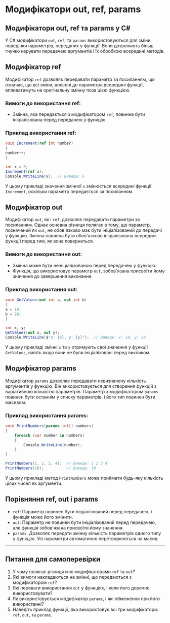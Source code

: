 # Модифікатори out, ref, params

## Модифікатори out, ref та params у C#

У C# модифікатори `out`, `ref`, та `params` використовуються для зміни поведінки параметрів, переданих у функції. Вони дозволяють більш гнучко керувати передачею аргументів і їх обробкою всередині методів.

## Модифікатор ref

Модифікатор `ref` дозволяє передавати параметр за посиланням, що означає, що всі зміни, внесені до параметра всередині функції, впливатимуть на оригінальну змінну поза цією функцією.

### Вимоги до використання ref:

- Змінна, яка передається з модифікатором `ref`, повинна бути ініціалізована перед передачею у функцію.

### Приклад використання ref:

```csharp
void Increment(ref int number)
{
number++;
}

int x = 5;
Increment(ref x);
Console.WriteLine(x);  // Виведе: 6
```

У цьому прикладі значення змінної `x` змінюється всередині функції `Increment`, оскільки параметр передається за посиланням.

## Модифікатор out

Модифікатор `out`, як і `ref`, дозволяє передавати параметри за посиланням. Однак основна різниця полягає в тому, що параметр, позначений як `out`, не обов'язково має бути ініціалізований до передачі у функцію. Змінна повинна бути обов'язково ініціалізована всередині функції перед тим, як вона повернеться.

### Вимоги до використання out:

- Змінна може бути неініціалізованою перед передачею у функцію.
- Функція, що використовує параметр `out`, зобов'язана присвоїти йому значення до завершення виконання.

### Приклад використання out:

```csharp
void GetValues(out int a, out int b)
{
a = 10;
b = 20;
}

int x, y;
GetValues(out x, out y);
Console.WriteLine($"x: {x}, y: {y}");  // Виведе: x: 10, y: 20
```

У цьому прикладі змінні `x` та `y` отримують свої значення у функції `GetValues`, навіть якщо вони не були ініціалізовані перед викликом.

## Модифікатор params

Модифікатор `params` дозволяє передавати невизначену кількість аргументів у функцію. Він використовується для створення функцій з варіативною кількістю параметрів. Параметр з модифікатором `params` повинен бути останнім у списку параметрів, і його тип повинен бути масивом.

### Приклад використання params:

```csharp
void PrintNumbers(params int[] numbers)
{
    foreach (var number in numbers)
    {
        Console.WriteLine(number);
    }
}

PrintNumbers(1, 2, 3, 4);  // Виведе: 1 2 3 4
PrintNumbers(10);          // Виведе: 10
```

У цьому прикладі метод `PrintNumbers` може приймати будь-яку кількість цілих чисел як аргументи.

## Порівняння ref, out і params

- `ref`: Параметр повинен бути ініціалізований перед передачею, і функція може його змінити.
- `out`: Параметр не повинен бути ініціалізований перед передачею, але функція зобов'язана присвоїти йому значення.
- `params`: Дозволяє передати змінну кількість параметрів одного типу у функцію. Усі параметри автоматично перетворюються на масив.

---

## Питання для самоперевірки

1. У чому полягає різниця між модифікаторами `ref` та `out`?
2. Які вимоги накладаються на змінні, що передаються з модифікатором `ref`?
3. Які переваги використання `out` у функціях, і коли його доречно використовувати?
4. Як використовується модифікатор `params`, і які обмеження при його використанні?
5. Наведіть приклад функції, яка використовує всі три модифікатори: `ref`, `out`, та `params`.
